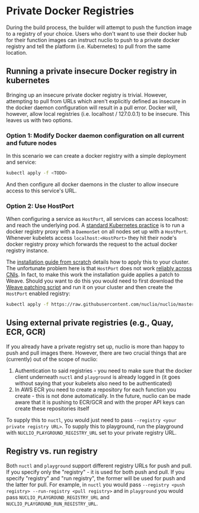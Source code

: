 # Private Docker Registries

During the build process, the builder will attempt to push the function image to a registry of your choice. Users who don't want to use their docker hub for their function images can instruct nuclio to push to a private docker registry and tell the platform (i.e. Kubernetes) to pull from the same location.

## Running a private insecure Docker registry in kubernetes

Bringing up an insecure private docker registry is trivial. However, attempting to pull from URLs which aren't explicitly defined as insecure in the docker daemon configuration will result in a pull error. Docker will, however, allow local registries (i.e. localhost / 127.0.0.1) to be insecure. This leaves us with two options.

### Option 1: Modify Docker daemon configuration on all current and future nodes
In this scenario we can create a docker registry with a simple deployment and service:

```bash
kubectl apply -f <TODO>
```

And then configure all docker daemons in the cluster to allow insecure access to this service's URL.

### Option 2: Use HostPort
When configuring a service as `HostPort`, all services can access localhost:<HostPort> and reach the underlying pod. A [standard Kubernetes practice](https://github.com/kubernetes/kubernetes/tree/master/cluster/addons/registry) is to run a docker registry proxy with a `DaemonSet` on all nodes set up with a `HostPort`. Whenever kubelets access `localhost:<HostPort>` they hit their node's docker registry proxy which forwards the request to the actual docker registry instance. 

The [installation guide from scratch](install/linux.md) details how to apply this to your cluster. The unfortunate problem here is that `HostPort` does not work [reliably across CNIs](https://github.com/kubernetes/kubernetes/issues/23920). In fact, to make this work the installation guide applies a patch to Weave. Should you want to do this you would need to first download the [Weave patching script](https://github.com/nuclio/nuclio/blob/master/hack/k8s/scripts/install_cni_plugins) and run it on your cluster and then create the `HostPort` enabled registry:

```bash
kubectl apply -f https://raw.githubusercontent.com/nuclio/nuclio/master/hack/k8s/resources/registry.yaml
```

## Using external private registries (e.g., Quay, ECR, GCR)
If you already have a private registry set up, nuclio is more than happy to push and pull images there. However, there are two crucial things that are (currently) out of the scope of nuclio:

1. Authentication to said registries - you need to make sure that the docker client underneath `nuctl` and `playground` is already logged in (it goes without saying that your kubelets also need to be authenticated)
2. In AWS ECR you need to create a repository for each function you create - this is not done automatically. In the future, nuclio can be made aware that it is pushing to ECR/GCR and with the proper API keys can create these repositories itself

To supply this to `nuctl`, you would just need to pass `--registry <your private registry URL>`. To supply this to playground, run the playground with `NUCLIO_PLAYGROUND_REGISTRY_URL` set to your private registry URL. 

## Registry vs. run registry

Both `nuctl` and `playground` support different registry URLs for push and pull. If you specify only the "registry" - it is used for both push and pull. If you specify "registry" and "run registry", the former will be used for push and the latter for pull. For example, in `nuctl` you would pass `--registry <push registry> --run-registry <pull registry>` and in `playground` you would pass `NUCLIO_PLAYGROUND_REGISTRY_URL` and `NUCLIO_PLAYGROUND_RUN_REGISTRY_URL`. 
  
